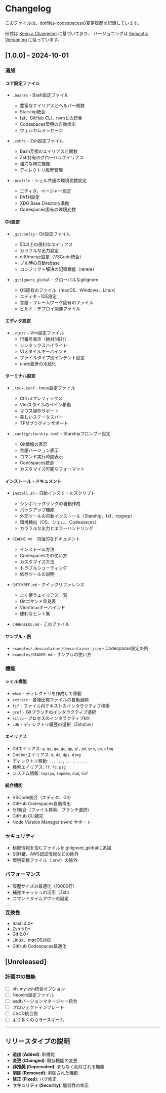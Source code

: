 # Changelog

このファイルは、dotfiles-codespacesの変更履歴を記録しています。

形式は [Keep a Changelog](https://keepachangelog.com/ja/1.0.0/) に基づいており、
バージョニングは [Semantic Versioning](https://semver.org/lang/ja/) に従っています。

## [1.0.0] - 2024-10-01

### 追加

#### コア設定ファイル
- `.bashrc` - Bash設定ファイル
  - 豊富なエイリアスとヘルパー関数
  - Starship統合
  - fzf、GitHub CLI、nvmとの統合
  - Codespaces環境の自動検出
  - ウェルカムメッセージ

- `.zshrc` - Zsh設定ファイル
  - Bash互換のエイリアスと関数
  - Zsh特有のグローバルエイリアス
  - 強力な補完機能
  - ディレクトリ履歴管理

- `.profile` - シェル共通の環境変数設定
  - エディタ、ページャー設定
  - PATH設定
  - XDG Base Directory準拠
  - Codespaces固有の環境変数

#### Git設定
- `.gitconfig` - Git設定ファイル
  - 50以上の便利なエイリアス
  - カラフルな出力設定
  - diff/merge設定（VSCode統合）
  - プル時の自動rebase
  - コンフリクト解決の記録機能（rerere）

- `.gitignore_global` - グローバルなgitignore
  - OS固有のファイル（macOS、Windows、Linux）
  - エディタ・IDE設定
  - 言語・フレームワーク固有のファイル
  - ビルド・デプロイ関連ファイル

#### エディタ設定
- `.vimrc` - Vim設定ファイル
  - 行番号表示（絶対/相対）
  - シンタックスハイライト
  - Viスタイルキーバインド
  - ファイルタイプ別インデント設定
  - undo履歴の永続化

#### ターミナル設定
- `.tmux.conf` - tmux設定ファイル
  - Ctrl+aプレフィックス
  - Vimスタイルのペイン移動
  - マウス操作サポート
  - 美しいステータスバー
  - TPMプラグインサポート

- `.config/starship.toml` - Starshipプロンプト設定
  - Git情報の表示
  - 言語バージョン表示
  - コマンド実行時間表示
  - Codespaces統合
  - カスタマイズ可能なフォーマット

#### インストール・ドキュメント
- `install.sh` - 自動インストールスクリプト
  - シンボリックリンクの自動作成
  - バックアップ機能
  - 外部ツールの自動インストール（Starship、fzf、ripgrep）
  - 環境検出（OS、シェル、Codespaces）
  - カラフルな出力とエラーハンドリング

- `README.md` - 包括的なドキュメント
  - インストール方法
  - Codespacesでの使い方
  - カスタマイズ方法
  - トラブルシューティング
  - 依存ツールの説明

- `QUICKREF.md` - クイックリファレンス
  - よく使うエイリアス一覧
  - Gitコマンド早見表
  - Vim/tmuxキーバインド
  - 便利なヒント集

- `CHANGELOG.md` - このファイル

#### サンプル・例
- `examples/.devcontainer/devcontainer.json` - Codespaces設定の例
- `examples/README.md` - サンプルの使い方

### 機能

#### シェル機能
- `mkcd` - ディレクトリを作成して移動
- `extract` - 各種圧縮ファイルの自動展開
- `fif` - ファイル内テキストのインタラクティブ検索
- `gcof` - Gitブランチのインタラクティブ選択
- `killp` - プロセスのインタラクティブkill
- `cdh` - ディレクトリ履歴の選択（Zshのみ）

#### エイリアス
- Gitエイリアス: `g`, `gs`, `ga`, `gc`, `gp`, `gl`, `gd`, `gco`, `gb`, `glog`
- Dockerエイリアス: `d`, `dc`, `dps`, `dimg`
- ディレクトリ移動: `..`, `...`, `....`, `.....`
- 検索エイリアス: `ff`, `fd`, `psg`
- システム情報: `topcpu`, `topmem`, `dud`, `duf`

#### 統合機能
- VSCode統合（エディタ、Git）
- GitHub Codespaces自動検出
- fzf統合（ファイル検索、ブランチ選択）
- GitHub CLI補完
- Node Version Manager (nvm) サポート

### セキュリティ
- 秘密情報を含むファイルを.gitignore_globalに追加
- SSH鍵、AWS認証情報などの除外
- 環境変数ファイル（.env）の除外

### パフォーマンス
- 履歴サイズの最適化（10000行）
- 補完キャッシュの活用（Zsh）
- コマンドタイムアウトの設定

### 互換性
- Bash 4.0+
- Zsh 5.0+
- Git 2.0+
- Linux、macOS対応
- GitHub Codespaces最適化

## [Unreleased]

### 計画中の機能
- [ ] oh-my-zsh統合オプション
- [ ] Neovim設定ファイル
- [ ] asdfバージョンマネージャー統合
- [ ] プロジェクトテンプレート
- [ ] CI/CD統合例
- [ ] より多くのカラースキーム

---

## リリースタイプの説明

- **追加 (Added)**: 新機能
- **変更 (Changed)**: 既存機能の変更
- **非推奨 (Deprecated)**: まもなく削除される機能
- **削除 (Removed)**: 削除された機能
- **修正 (Fixed)**: バグ修正
- **セキュリティ (Security)**: 脆弱性の修正
